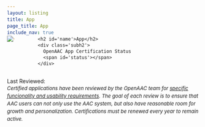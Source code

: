 ```yaml
---
layout: listing
title: App
page_title: App
include_nav: true
---
```

<style>
  #listing h2 {
    font-size: 35px;
    margin-bottom: 0;
    letter-spacing: 4px;
  }
  #listing .subh2 {
    margin-top: -10px;
  }
  #listing #status.active {
    color: #41a631;
  }
  #listing #status.expired {
    color: #b2a824;
  }
  #listing #status.unapproved {
    color: #b2a824;
  }
  #listing #description {
    white-space: pre-line;
  }
  #listing #cert_intro {
    margin-bottom: 30px; 
    font-style: italic; 
    font-size: 13px; 
    line-height: 20px;
  }
</style>
<div id="listing">
  <div style='margin-top: -30px;'>
    <div style='position: relative; float: left; width: 80px;'>
      <img src="#" id='img' style='width: 80px; max-height: 150px; object-fit: contain; object-position: center;' />  
      <img src="/images/check.png" style='position: absolute; bottom: 5px; left: 5px; width: 20px; display: none;' id='approved_app'/>
    </div>

    <h2 id='name'>App</h2>
    <div class='subh2'>
      OpenAAC App Certification Status
      <span id='status'></span>
    </div>
  </div>
  <div style='clear: left; margin-top: 30px;'></div>
    <div>Last Reviewed: <span id='reviewed'></span></div>
    <div id='cert_intro'>Certified applications have been reviewed by the 
      OpenAAC team for 
      <a href="https://docs.google.com/document/d/16cDEuHyfhb5xBk-UtEUOVpT0jrnEHwCabFACHM7DVGY/edit?usp=sharing">specific funcionality and usability requirements</a>. 
      The goal of each review is to ensure that
      AAC users can not only use the AAC system, but also
      have reasonable room for growth and personalization.
      Certifications must be renewed every year to remain active.
    </div>
  <div>
    <img id='cert' style='float: left; width: 200px; margin-right: 15px;'/>
    <div id="description"></div>
    <!-- TODO: Specializations -->
    <div style='clear: left;'></div>
    <iframe width="560" height="315" src="https://www.youtube.com/embed/GOgzpO9_NwE" frameborder="0" allow="accelerometer; autoplay; clipboard-write; encrypted-media; gyroscope; picture-in-picture; web-share" referrerpolicy="strict-origin-when-cross-origin" allowfullscreen id='video' style='display: none; margin-top: 30px;'></iframe>
    <div style='clear: both;'></div>
  </div>
</div>
<script>
  var id = location.href.split(/\//).pop();
  var app = window.app_list.find(function(item) { return item.id == id; });
  if(app) {
    document.title = app.name + " - OpenAAC Certification Status";
    document.querySelectorAll('#name')[0].innerText = app.name;
    document.querySelectorAll('#img')[0].src = app.image_url;
    document.querySelectorAll('#cert')[0].src = "/images/certs/" + app.id + "-app-cert.png"
    document.querySelectorAll('#description')[0].innerText = app.desc || "No Description";
    if(app.video_id) {
      document.querySelectorAll('#video')[0].src = "https://www.youtube.com/embed/" + app.video_id;
      document.querySelectorAll('#video')[0].style.display = '';
    }
    if(app.reviewed) {
      var d = new Date(app.reviewed * 1000);
      var cutoff = new Date();
      cutoff.setMonth(cutoff.getMonth() - 18);
      var str = d.toLocaleString('default', {month: 'long', year: 'numeric'})
      document.querySelectorAll('#reviewed')[0].innerText = str;
      if(d > cutoff) {
        document.querySelectorAll('#approved_app')[0].style.display = '';
        document.querySelectorAll('#status')[0].classList.add('active')
        document.querySelectorAll('#status')[0].innerText = " - certification active";
      } else {
        document.querySelectorAll('#status')[0].classList.add('expired')
        document.querySelectorAll('#status')[0].innerText = " - certification expired";
      }
    } else {
      document.querySelectorAll('#reviewed')[0].innerText = "Unspecified";
      document.querySelectorAll('#status')[0].classList.add('unapproved')
    }
  } else {
    location.href = "/certifications";
  }
</script>